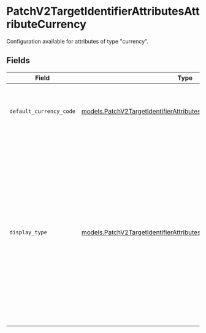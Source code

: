 # PatchV2TargetIdentifierAttributesAttributeCurrency

Configuration available for attributes of type "currency".


## Fields

| Field                                                                                                                                                                                                                                                                                                  | Type                                                                                                                                                                                                                                                                                                   | Required                                                                                                                                                                                                                                                                                               | Description                                                                                                                                                                                                                                                                                            | Example                                                                                                                                                                                                                                                                                                |
| ------------------------------------------------------------------------------------------------------------------------------------------------------------------------------------------------------------------------------------------------------------------------------------------------------ | ------------------------------------------------------------------------------------------------------------------------------------------------------------------------------------------------------------------------------------------------------------------------------------------------------ | ------------------------------------------------------------------------------------------------------------------------------------------------------------------------------------------------------------------------------------------------------------------------------------------------------ | ------------------------------------------------------------------------------------------------------------------------------------------------------------------------------------------------------------------------------------------------------------------------------------------------------ | ------------------------------------------------------------------------------------------------------------------------------------------------------------------------------------------------------------------------------------------------------------------------------------------------------ |
| `default_currency_code`                                                                                                                                                                                                                                                                                | [models.PatchV2TargetIdentifierAttributesAttributeDefaultCurrencyCode](../models/patchv2targetidentifierattributesattributedefaultcurrencycode.md)                                                                                                                                                     | :heavy_check_mark:                                                                                                                                                                                                                                                                                     | The ISO4217 code representing the currency that values for this attribute should be stored in.                                                                                                                                                                                                         | USD                                                                                                                                                                                                                                                                                                    |
| `display_type`                                                                                                                                                                                                                                                                                         | [models.PatchV2TargetIdentifierAttributesAttributeDisplayType](../models/patchv2targetidentifierattributesattributedisplaytype.md)                                                                                                                                                                     | :heavy_check_mark:                                                                                                                                                                                                                                                                                     | How the currency should be displayed across the app. "code" will display the ISO currency code e.g. "USD", "name" will display the localized currency name e.g. "British pound", "narrowSymbol" will display "$1" instead of "US$1" and "symbol" will display a localized currency symbol such as "$". | symbol                                                                                                                                                                                                                                                                                                 |